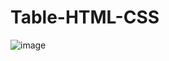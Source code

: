 # Table-HTML-CSS


![image](https://user-images.githubusercontent.com/109859710/193039846-98a238b3-1031-4104-a364-9aa33bef52f5.png)
